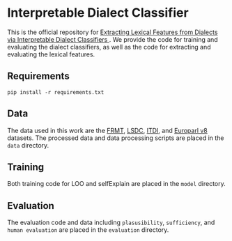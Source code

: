 # Interpretable Dialect Classifier
This is the official repository for [Extracting Lexical Features from Dialects via Interpretable Dialect Classifiers ](https://arxiv.org/abs/). We provide the code for training and evaluating the dialect classifiers, as well as the code for extracting and evaluating the lexical features. 

## Requirements
```pip install -r requirements.txt``` 

## Data
The data used in this work are the [FRMT](https://arxiv.org/abs/2210.00193), [LSDC](https://aclanthology.org/2020.vardial-1.3/), [ITDI](https://aclanthology.org/2022.vardial-1.13.pdf), and [Europarl v8](https://aclanthology.org/2005.mtsummit-papers.11/) datasets. The processed data and data processing scripts are placed in the `data` directory.

## Training
Both training code for LOO and selfExplain are placed in the `model` directory. 

## Evaluation
The evaluation code and data including `plasusibility`, `sufficiency`, and `human evaluation` are placed in the `evaluation` directory.
<!-- 
## Citation
If you use our tool, we'd appreciate if you cite the following paper:
```


``` -->
